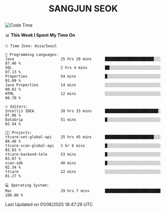 <h1>
 <p align="center">
   SANGJUN SEOK
 </p>
</h1>

<!--START_SECTION:waka-->
![Code Time](http://img.shields.io/badge/Code%20Time-4%2C358%20hrs%2032%20mins-blue)

📊 **This Week I Spent My Time On** 

```text
🕑︎ Time Zone: Asia/Seoul

💬 Programming Languages: 
Java                     25 hrs 28 mins      ██████████████████████░░░   87.46 % 
SQL                      2 hrs 4 mins        ██░░░░░░░░░░░░░░░░░░░░░░░   07.13 % 
Properties               54 mins             █░░░░░░░░░░░░░░░░░░░░░░░░   03.09 % 
Java Properties          14 mins             ░░░░░░░░░░░░░░░░░░░░░░░░░   00.82 % 
HTML                     12 mins             ░░░░░░░░░░░░░░░░░░░░░░░░░   00.70 % 

🔥 Editors: 
IntelliJ IDEA            28 hrs 15 mins      ████████████████████████░   97.06 % 
DataGrip                 51 mins             █░░░░░░░░░░░░░░░░░░░░░░░░   02.94 % 

🐱‍💻 Projects: 
ttcare-vet-global-api    25 hrs 45 mins      ██████████████████████░░░   88.48 % 
ttcare-scan-global-api   1 hr 6 mins         █░░░░░░░░░░░░░░░░░░░░░░░░   03.83 % 
ttcare-backend-tele      53 mins             █░░░░░░░░░░░░░░░░░░░░░░░░   03.07 % 
scan-sdk                 40 mins             █░░░░░░░░░░░░░░░░░░░░░░░░   02.34 % 
ttcare                   22 mins             ░░░░░░░░░░░░░░░░░░░░░░░░░   01.27 % 

💻 Operating System: 
Mac                      29 hrs 7 mins       █████████████████████████   100.00 % 
```


 Last Updated on 01/06/2025 18:47:29 UTC
<!--END_SECTION:waka-->

